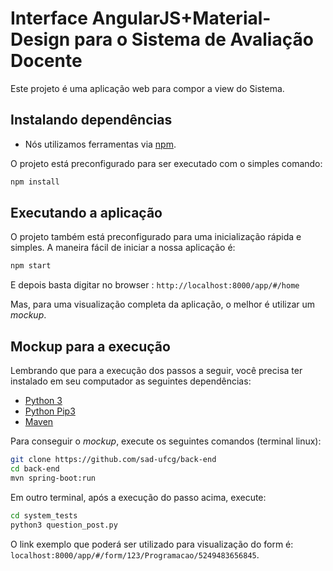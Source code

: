 # Interface AngularJS+Material-Design para o Sistema de Avaliação Docente

Este projeto é uma aplicação web para compor a view do Sistema. 


## Instalando dependências

* Nós utilizamos ferramentas via [npm][npm].

O projeto está preconfigurado para ser executado com o simples comando: 

``` bash
npm install
```

## Executando a aplicação

O projeto também está preconfigurado para uma inicialização rápida e simples. A maneira fácil de iniciar a nossa aplicação é: 

``` bash
npm start
```

E depois basta digitar no browser : `http://localhost:8000/app/#/home`

Mas, para uma visualização completa da aplicação, o melhor é utilizar um *mockup*.

## Mockup para a execução

Lembrando que para a execução dos passos a seguir, você precisa ter instalado em seu computador as seguintes dependências:

* [Python 3][python3]
* [Python Pip3][python3pip]
* [Maven][maven]

Para conseguir o *mockup*, execute os seguintes comandos (terminal linux):

``` bash
git clone https://github.com/sad-ufcg/back-end
cd back-end
mvn spring-boot:run
```

Em outro terminal, após a execução do passo acima, execute:

``` bash
cd system_tests
python3 question_post.py
```

O link exemplo que poderá ser utilizado para visualização do form é: `localhost:8000/app/#/form/123/Programacao/5249483656845`.

[npm]: https://www.npmjs.org/
[python3]: https://www.python.org/
[python3pip]: https://pypi.python.org/pypi/pip
[maven]: https://maven.apache.org/

